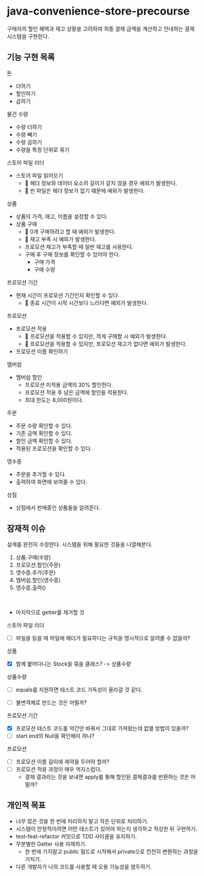 # java-convenience-store-precourse
구매자의 할인 혜택과 재고 상황을 고려하여 최종 결제 금액을 계산하고 안내하는 결제 시스템을 구현한다.

## 기능 구현 목록

돈
- 더하기
- 할인하기
- 곱하기

물건 수량
- 수량 더하기
- 수량 빼기
- 수량 곱하기
- 수량을 특정 단위로 묶기

스토어 파일 리더
- 스토어 파일 읽어오기
  - 🚩 헤더 정보와 데이터 요소의 길이가 같지 않을 경우 예외가 발생한다.
  - 🚩 빈 파일은 헤더 정보가 없기 떄문에 예외가 발생한다.

상품
- 상품의 가격, 재고, 이름을 설정할 수 있다.
- 상품 구매
  - 🚩 0개 구매하려고 할 때 예외가 발생한다.
  - 🚩 재고 부족 시 예외가 발생한다.
  - 프로모션 재고가 부족할 때 일반 재고를 사용한다.
  - 구매 후 구매 정보를 확인할 수 있어야 한다.
    - 구매 가격
    - 구매 수량

프로모션 기간
- 현재 시간이 프로모션 기간인지 확인할 수 있다.
  - 🚩 종료 시간이 시작 시간보다 느리다면 예외가 발생한다.

프로모션
- 프로모션 적용
  - 🚩 프로모션을 적용할 수 있지만, 적게 구매할 시 예외가 발생한다.
  - 🚩 프로모션을 적용할 수 있지만, 프로모션 재고가 없다면 예외가 발생한다.
- 프로모션 이름 확인하기

멤버쉽
- 멤버쉽 할인
  - 프로모션 미적용 금액의 30% 할인한다.
  - 프로모션 적용 후 남은 금액에 할인을 적용한다.
  - 최대 한도는 8,000원이다.

주문
- 주문 수량 확인할 수 있다.
- 기존 금액 확인할 수 있다.
- 할인 금액 확인할 수 있다.
- 적용된 프로모션을 확인할 수 있다.

영수증
- 주문을 추가할 수 있다.
- 출력하여 화면에 보여줄 수 있다.

상점
- 상점에서 판매중인 상품들을 알려준다.

## 잠재적 이슈

설계를 완전히 수정한다. 시스템을 위해 필요한 것들을 나열해본다.
1. 상품.구매(수량)
2. 프로모션.할인(주문)
3. 영수증.추가(주문)
4. 멤버쉽.할인(영수증)
5. 영수증.출력()

<br>

- 마지막으로 getter를 제거할 것

스토어 파일 리더
- [ ] 파일을 읽을 때 파일에 헤더가 필요하다는 규칙을 명시적으로 알려줄 수 없을까?

상품
- [x] 함께 붙어다니는 Stock을 묶을 클래스? -> 상품수량

상품수량
- [ ] equals를 지원하면 테스트 코드 가독성이 올라갈 것 같다.
- [ ] 불변객체로 만드는 것은 어떨까?


프로모션 기간
- [x] 프로모션 테스트 코드를 약간만 바꿔서 그대로 가져왔는데 없앨 방법이 있을까?
- [ ] start end의 Null을 확인해야 하나?

프로모션
- [ ] 프로모션 이름 길이에 제약을 두어야 할까?
- [ ] 프로모션 적용 과정이 매우 억지스럽다.
  - 결제 결과라는 것을 보내면 apply를 통해 할인된 결제결과를 반환하는 것은 어떨까?

## 개인적 목표
* 너무 많은 것을 한 번에 처리하지 말고 작은 단위로 처리하기.
* 시스템이 안정적이려면 어떤 테스트가 있어야 하는지 생각하고 작성한 뒤 구현하기.
* test-feat-refactor 커밋으로 TDD 사이클을 유지하기.
* 무분별한 Getter 사용 자제하기.
  * 한 번에 가지말고 public 필드로 시작해서 private으로 천천히 변환하는 과정을 거치기.
* 다른 개발자가 나의 코드를 사용할 때 오용 가능성을 염두하기.